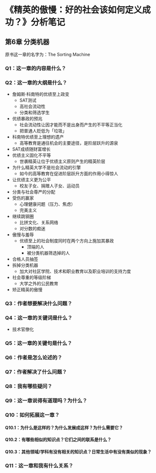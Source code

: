 # 《精英的傲慢：好的社会该如何定义成功？》分析笔记

## 第6章 分类机器

原书这一章的名字为：The Sorting Machine

### Q1：这一章的内容是什么？

### Q2：这一章的大纲是什么？

- 詹姆斯·科南特的优绩至上政变
  - SAT测试
  - 高社会流动性
  - 分类和筛选学生
- 优绩暴政的预兆
  - 社会流动性让因才能而不是出身而产生的不平等正当化
  - 把普通人贬低为「垃圾」
- 科南特优绩至上理想的遗产
  - 高等教育是通往机会的主要途径，是阶层跃升的源泉
- SAT成绩随财富增长
- 优绩主义固化不平等
  - 世袭精英让位于优绩主义原则产生的精英阶层
- 为什么精英大学不是社会流动的引擎
  - 如今的高等教育在促进阶层跃升方面的作用小得惊人
- 让优绩主义更为公平
  - 校友子女、捐赠人子女、运动员
- 分类与社会尊严的分配
- 受伤的赢家
  - 心理健康问题（压力、焦虑）
  - 完美主义
- 继续跳钢圈
  - 比拼文化、关系网络
  - 对分数的痴迷
- 傲慢与羞辱
  - 优绩至上的社会制度同时在两个方向上施加其暴政
    - 顶端的人
    - 被分类机器筛选掉的人
- 合格人员抽签
- 拆掉分类机器
  - 加大对社区学院、技术和职业教育以及职业培训的支持力度
- 社会尊重的等级阶梯
  - 大学之外的公民教育
- 矫正精英的傲慢

### Q3：作者想要解决什么问题？

### Q4：这一章的关键词是什么？

- 技术官僚化

### Q5：这一章的关键句是什么？

### Q6：作者是怎么论述的？

### Q7：作者解决了什么问题？

### Q8：我有哪些疑问？

### Q9：这一章说得有道理吗？为什么？

### Q10：如何拓展这一章？

#### Q10.1：为什么是这样的？为什么发展成这样？为什么需要它？

#### Q10.2：有哪些相似的知识点？它们之间的联系是什么？

#### Q10.3：其他领域/学科有没有相关的知识点？日常生活中有没有类似的现象？

### Q11：这一章和我有什么关系？

